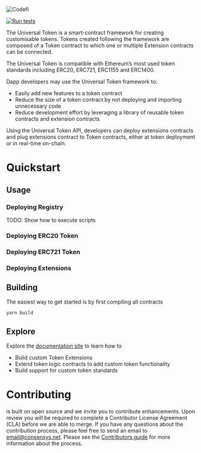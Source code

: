 ![Codefi](images/CodefiBanner.png)

[![Run tests](https://github.com/ConsenSys/va-platform-extendable-tokens-pkg/actions/workflows/pr.yml/badge.svg)](https://github.com/ConsenSys/va-platform-extendable-tokens-pkg/actions/workflows/pr.yml)

The Universal Token is a smart-contract framework for creating customisable tokens. Tokens created following the framework are composed of a Token contract to which one or multiple Extension contracts can be connected. 

The Universal Token is compatible with Ethereum’s most used token standards including ERC20, ERC721, ERC1155 and ERC1400.  

Dapp developers may use the Universal Token framework to:
- Easily add new features to a token contract
- Reduce the size of a token contract by not deploying and importing unnecessary code
- Reduce development effort by leveraging a library of reusable token contracts and extension contracts

Using the Universal Token API, developers can deploy extensions contracts and plug extensions contract to Token contracts, either at token deployment or in real-time on-chain.

# Quickstart

## Usage

### Deploying Registry

TODO: Show how to execute scripts


### Deploying ERC20 Token


### Deploying ERC721 Token


### Deploying Extensions

## Building

The easiest way to get started is by first compiling all contracts 

```shell
yarn build
```

## Explore

Explore the [documentation site](#) to learn how to

* Build custom Token Extensions
* Extend token logic contracts to add custom token functionality
* Build support for custom token standards

# Contributing

is built on open source and we invite you to contribute enhancements. Upon review you will be required to complete a Contributor License Agreement (CLA) before we are able to merge. If you have any questions about the contribution process, please feel free to send an email to [email@consensys.net](mailto:email@consensys.net). Please see the [Contributors guide](.github/CONTRIBUTING.md) for more information about the process.